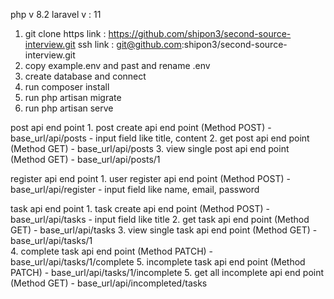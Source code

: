 php v 8.2
laravel v : 11

1. git clone 
	https link : https://github.com/shipon3/second-source-interview.git
	ssh link : git@github.com:shipon3/second-source-interview.git
2. copy example.env and past and rename .env
3. create database and connect 
4. run composer install
5. run php artisan migrate
6. run php artisan serve

post api end point 
	1. post create api end point (Method POST) 
		- base_url/api/posts
		- input field like title, content
	2. get post api end point (Method GET)
		- base_url/api/posts
	3. view single post api end point (Method GET)
		- base_url/api/posts/1	

register api end point 
	1. user register api end point (Method POST) 
		- base_url/api/register
		- input field like name, email, password

task api end point 
	1. task create api end point (Method POST) 
		- base_url/api/tasks
		- input field like title
	2. get task api end point (Method GET)
		- base_url/api/tasks
	3. view single task api end point (Method GET)
		- base_url/api/tasks/1	
	4. complete task api end point (Method PATCH)
		- base_url/api/tasks/1/complete
	5. incomplete task api end point (Method PATCH)
		- base_url/api/tasks/1/incomplete
	5. get all incomplete api end point (Method GET)
		- base_url/api/incompleted/tasks